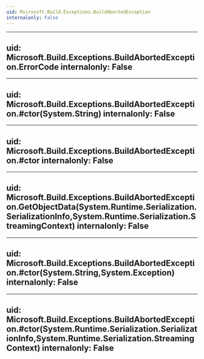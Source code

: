 ```yaml
---
uid: Microsoft.Build.Exceptions.BuildAbortedException
internalonly: False
---
```


---
uid: Microsoft.Build.Exceptions.BuildAbortedException.ErrorCode
internalonly: False
---

---
uid: Microsoft.Build.Exceptions.BuildAbortedException.#ctor(System.String)
internalonly: False
---

---
uid: Microsoft.Build.Exceptions.BuildAbortedException.#ctor
internalonly: False
---

---
uid: Microsoft.Build.Exceptions.BuildAbortedException.GetObjectData(System.Runtime.Serialization.SerializationInfo,System.Runtime.Serialization.StreamingContext)
internalonly: False
---

---
uid: Microsoft.Build.Exceptions.BuildAbortedException.#ctor(System.String,System.Exception)
internalonly: False
---

---
uid: Microsoft.Build.Exceptions.BuildAbortedException.#ctor(System.Runtime.Serialization.SerializationInfo,System.Runtime.Serialization.StreamingContext)
internalonly: False
---
